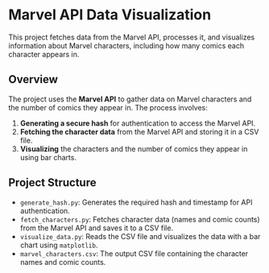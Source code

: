 # Marvel API Data Visualization

This project fetches data from the Marvel API, processes it, and visualizes information about Marvel characters, including how many comics each character appears in.

## Overview

The project uses the **Marvel API** to gather data on Marvel characters and the number of comics they appear in. The process involves:
1. **Generating a secure hash** for authentication to access the Marvel API.
2. **Fetching the character data** from the Marvel API and storing it in a CSV file.
3. **Visualizing** the characters and the number of comics they appear in using bar charts.

## Project Structure

- `generate_hash.py`: Generates the required hash and timestamp for API authentication.
- `fetch_characters.py`: Fetches character data (names and comic counts) from the Marvel API and saves it to a CSV file.
- `visualize_data.py`: Reads the CSV file and visualizes the data with a bar chart using `matplotlib`.
- `marvel_characters.csv`: The output CSV file containing the character names and comic counts.

